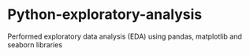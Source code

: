 # Python-exploratory-analysis
Performed exploratory data analysis (EDA) using pandas, matplotlib and seaborn libraries
